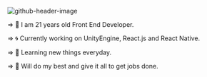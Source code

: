 ![github-header-image](https://user-images.githubusercontent.com/85861944/212381793-1a5cb756-5ee6-4fb3-8302-133ef42f1731.png)



=> 🎃 I am 21 years old Front End Developer.

=> 🌀 Currently working on UnityEngine, React.js and React Native.

=> 🧠 Learning new things everyday.

=> 🤠 Will do my best and give it all to get jobs done.

